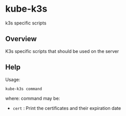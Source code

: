 # kube-k3s

k3s specific scripts

## Overview

K3s specific scripts that should be used on the server



## Help

Usage:


```bash
kube-k3s command
```
where: command may be:
  * `cert` : Print the certificates and their expiration date
